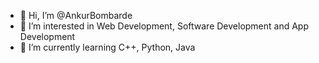 - 👋 Hi, I’m @AnkurBombarde
- 👀 I’m interested in Web Development, Software Development and App Development
- 🌱 I’m currently learning C++, Python, Java



<!---
AnkurBombarde/AnkurBombarde is a ✨ special ✨ repository because its `README.md` (this file) appears on your GitHub profile.
You can click the Preview link to take a look at your changes.
--->

